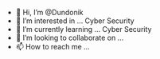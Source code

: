 - 👋 Hi, I’m @Dundonik
- 👀 I’m interested in ... Cyber Security
- 🌱 I’m currently learning ... Cyber Security
- 💞️ I’m looking to collaborate on ...
- 📫 How to reach me ...

<!---
Dundonik/Dundonik is a ✨ special ✨ repository because its `README.md` (this file) appears on your GitHub profile.
You can click the Preview link to take a look at your changes.
--->
